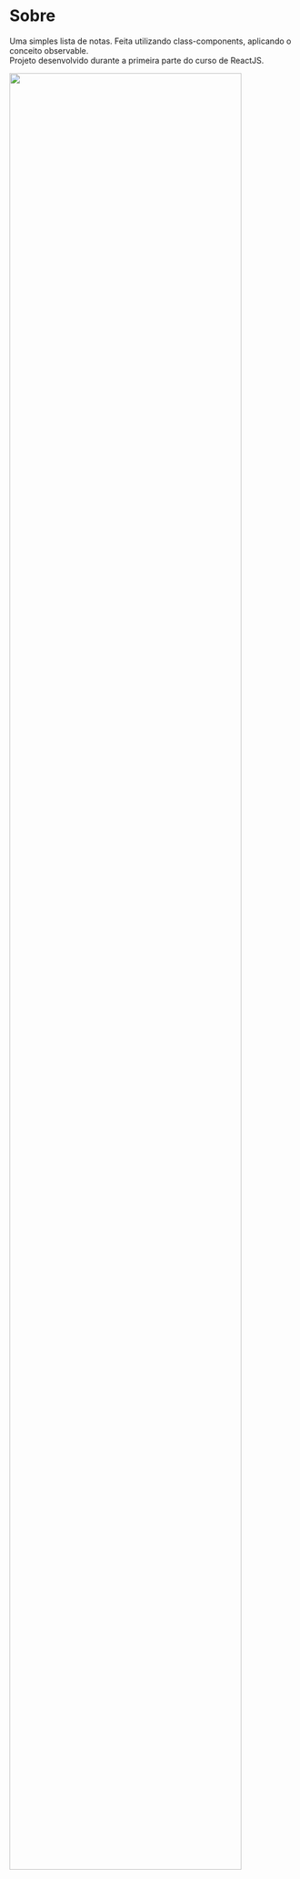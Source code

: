 # Sobre
Uma simples lista de notas. Feita utilizando class-components, aplicando o conceito observable. <br />
Projeto desenvolvido durante a primeira parte do curso de ReactJS.

<img src="https://i.imgur.com/xlOD3NI.png" width="90%"></img>
